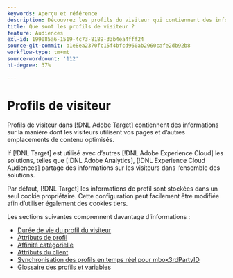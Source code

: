 ```yaml
---
keywords: Aperçu et référence
description: Découvrez les profils du visiteur qui contiennent des informations sur la manière dont les visiteurs utilisent vos pages et d’autres emplacements de contenu optimisés.
title: Que sont les profils de visiteur ?
feature: Audiences
exl-id: 199085a6-1519-4c73-8189-33b4ea4fff24
source-git-commit: b1e8ea2370fc15f4bfcd960ab2960cafe2db92b8
workflow-type: tm+mt
source-wordcount: '112'
ht-degree: 37%

---
```


# Profils de visiteur

Profils de visiteur dans [!DNL Adobe Target] contiennent des informations sur la manière dont les visiteurs utilisent vos pages et d’autres emplacements de contenu optimisés.

If [!DNL Target] est utilisé avec d’autres [!DNL Adobe Experience Cloud] les solutions, telles que [!DNL Adobe Analytics], [!DNL Experience Cloud Audiences] partage des informations sur les visiteurs dans l’ensemble des solutions.

Par défaut, [!DNL Target] les informations de profil sont stockées dans un seul cookie propriétaire. Cette configuration peut facilement être modifiée afin d’utiliser également des cookies tiers.

Les sections suivantes comprennent davantage d’informations :

- [Durée de vie du profil du visiteur](visitor-profile-lifetime.md)
- [Attributs de profil](profile-parameters.md)
- [Affinité catégorielle](category-affinity.md)
- [Attributs du client](https://developer.adobe.com/target/before-implement/methods-to-get-data-into-target/customer-attributes/)
- [Synchronisation des profils en temps réel pour mbox3rdPartyID](3rd-party-id.md)
- [Glossaire des profils et variables](variables-profiles-parameters-methods.md)
